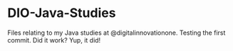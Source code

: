 # DIO-Java-Studies
Files relating to my Java studies at @digitalinnovationone.
Testing the first commit. Did it work? Yup, it did!